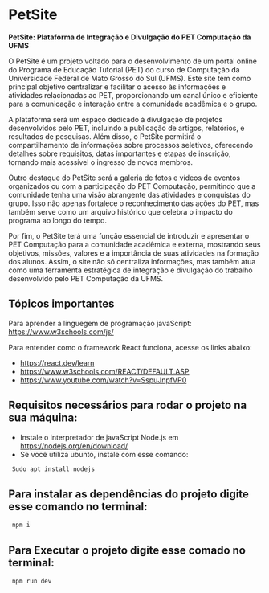 # PetSite
**PetSite: Plataforma de Integração e Divulgação do PET Computação da UFMS**

O PetSite é um projeto voltado para o desenvolvimento de um portal online do Programa de Educação Tutorial (PET) do curso de Computação da Universidade Federal de Mato Grosso do Sul (UFMS). Este site tem como principal objetivo centralizar e facilitar o acesso às informações e atividades relacionadas ao PET, proporcionando um canal único e eficiente para a comunicação e interação entre a comunidade acadêmica e o grupo.

A plataforma será um espaço dedicado à divulgação de projetos desenvolvidos pelo PET, incluindo a publicação de artigos, relatórios, e resultados de pesquisas. Além disso, o PetSite permitirá o compartilhamento de informações sobre processos seletivos, oferecendo detalhes sobre requisitos, datas importantes e etapas de inscrição, tornando mais acessível o ingresso de novos membros.

Outro destaque do PetSite será a galeria de fotos e vídeos de eventos organizados ou com a participação do PET Computação, permitindo que a comunidade tenha uma visão abrangente das atividades e conquistas do grupo. Isso não apenas fortalece o reconhecimento das ações do PET, mas também serve como um arquivo histórico que celebra o impacto do programa ao longo do tempo.

Por fim, o PetSite terá uma função essencial de introduzir e apresentar o PET Computação para a comunidade acadêmica e externa, mostrando seus objetivos, missões, valores e a importância de suas atividades na formação dos alunos. Assim, o site não só centraliza informações, mas também atua como uma ferramenta estratégica de integração e divulgação do trabalho desenvolvido pelo PET Computação da UFMS.

## Tópicos importantes 
Para aprender a linguegem de programação javaScript: https://www.w3schools.com/js/

Para entender como o framework React funciona, acesse os links abaixo: 
- https://react.dev/learn
- https://www.w3schools.com/REACT/DEFAULT.ASP
- https://www.youtube.com/watch?v=SspuJnpfVP0

## Requisitos necessários para rodar o projeto na sua máquina: 

- Instale o interpretador de javaScript Node.js em https://nodejs.org/en/download/
- Se você utiliza ubunto, instale com esse comando:
```bash
 Sudo apt install nodejs
```

## Para instalar as dependências do projeto digite esse comando no terminal: 

```bash
 npm i
```
## Para Executar o projeto digite esse comado no terminal:

```bash
 npm run dev 

```

